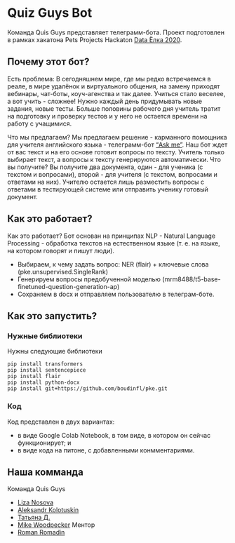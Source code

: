 # Quiz Guys Bot
Команда Quis Guys представляет телеграмм-бота. Проект подготовлен в рамках хакатона Pets Projects Hackaton [Data Ёлка 2020](https://ods.ai/competitions/pet_projects_2020).

## Почему этот бот?
Есть проблема: В сегодняшнем мире, где мы редко встречаемся в реале, в мире удалёнок и виртуального общения, на замену приходят вебинары, чат-боты, коуч-агенства и так далее. Учиться стало веселее, а вот учить - сложнее! Нужно каждый день придумывать новые задания, новые тесты. Больше половины рабочего дня учитель тратит на подготовку и проверку тестов и у него не остается времени на работу с учащимися.

Что мы предлагаем? Мы предлагаем решение - карманного помощника для учителя английского языка - телеграмм-бот [“Ask me”](https://t.me/Quizguysbot). Наш бот ждет от вас текст и на его основе готовит вопросы по тексту. Учитель только выбирает текст, а вопросы к тексту генерируются автоматически. 
Что вы получите? Вы получите два документа, один - для ученика (с текстом и вопросами), второй - для учителя (с текстом, вопросами и ответами на них). Учителю остается лишь разместить вопросы с ответами в тестирующей системе или отправить ученику готовый документ.

## Как это работает?
Как это работает? Бот основан на принципах NLP - Natural Language Processing - обработка текстов на естественном языке (т. е. на языке, на котором говорят и пишут люди).
* Выбираем, к чему задать вопрос: NER (flair) + ключевые слова (pke.unsupervised.SingleRank)
* Генерируем вопросы  предобученной моделью (mrm8488/t5-base-finetuned-question-generation-ap)
* Сохраняем в docx и отправляем пользователю в телеграм-боте.

## Как это запустить?
### Нужные библиотеки
Нужны следующие библиотеки
```pip install python-telegram-bot
pip install transformers
pip install sentencepiece
pip install flair
pip install python-docx
pip install git+https://github.com/boudinfl/pke.git
```

### Код 
Код представлен в двух вариантах: 
* в виде Google Colab Notebook, в том виде, в котором он сейчас функционирует; и 
* в виде кода на питоне, с добавленными конмментариями. 

## Наша комманда
Команда Quis Guys 
* [Liza Nosova](https://t.me/lizavet_nosova)
* [Aleksandr Kolotuskin](https://t.me/tenj1n)
* [Татьяна Д.](https://t.me/toph_b)
* [Mike Woodpecker](https://t.me/voodoo_woodpecker)
Ментор
* [Roman Romadin](https://t.me/RomanRomadin)
